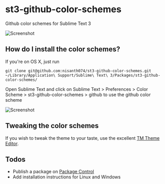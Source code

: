 # st3-github-color-schemes
Github color schemes for Sublime Text 3

![Screenshot](http://i.imgur.com/ptTGIDY.png)

## How do I install the color schemes?

If you're on OS X, just run

```
git clone git@github.com:nisanth074/st3-github-color-schemes.git ~/Library/Application\ Support/Sublime\ Text\ 3/Packages/st3-github-color-schemes/
```

Open Sublime Text and click on Sublime Text > Preferences > Color Scheme > st3-github-color-schemes > github to use the github color scheme

![Screenshot](http://i.imgur.com/E55Mk6t.png)

## Tweaking the color schemes

If you wish to tweak the theme to your taste, use the excellent [TM Theme Editor](http://tmtheme-editor.herokuapp.com/).

## Todos

- Publish a package on [Package Control](packagecontrol.io)
- Add installation instructions for Linux and Windows
